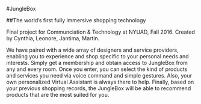 #JungleBox

##The world’s first fully immersive shopping technology

Final project for Communciation & Technology at NYUAD, Fall 2016.
Created by Cynthia, Leonore, Jantima, Martin. 

We have paired with a wide array of designers and service providers, enabling you to experience and shop specific to your personal needs and interests. Simply get a membership and obtain access to JungleBox from any and every room. 
Once you enter, you can select the kind of products and services you need via voice command and simple gestures. Also, your own personalized Virtual Assistant is always there to help. 
Finally, based on your previous shopping records, the JungleBox will be able to recommend products that are the most suited for you.